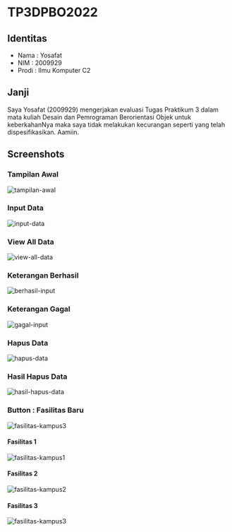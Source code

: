# TP3DPBO2022
## Identitas
- Nama : Yosafat
- NIM  : 2009929
- Prodi : Ilmu Komputer C2

## Janji
Saya Yosafat (2009929) mengerjakan evaluasi Tugas Praktikum 3 dalam mata kuliah Desain dan Pemrograman Berorientasi Objek untuk keberkahanNya maka saya tidak melakukan kecurangan seperti yang telah dispesifikasikan. Aamiin.

## Screenshots
### Tampilan Awal
![tampilan-awal](https://user-images.githubusercontent.com/77567907/166904317-a19af5e8-681e-44bd-86fb-da12139cc31d.jpg)

### Input Data
![input-data](https://user-images.githubusercontent.com/77567907/166904315-b8290f0a-3702-40ea-bcef-59170bdd3e2f.jpg)

### View All Data
![view-all-data](https://user-images.githubusercontent.com/77567907/166904321-899571ea-4edc-4156-9e44-271872b9c7a8.jpg)

### Keterangan Berhasil
![berhasil-input](https://user-images.githubusercontent.com/77567907/166904323-11d1ad97-7827-4126-8a45-5ddc716fd495.jpg)

### Keterangan Gagal
![gagal-input](https://user-images.githubusercontent.com/77567907/166904329-b194b218-44ff-4765-9cda-aa1d32094863.jpg)

### Hapus Data
![hapus-data](https://user-images.githubusercontent.com/77567907/166904307-426c8c01-4d79-4978-ac3b-766490f194e3.jpg)

### Hasil Hapus Data
![hasil-hapus-data](https://user-images.githubusercontent.com/77567907/166904314-7d8b2ba2-892c-4ffb-88aa-c502b85dc6af.jpg)

### Button : Fasilitas Baru
![fasilitas-kampus3](https://user-images.githubusercontent.com/77567907/166904328-62c9e61a-0b36-4289-8453-0381125dd2c7.jpg)

#### Fasilitas 1
![fasilitas-kampus1](https://user-images.githubusercontent.com/77567907/166904325-c48109b8-fee8-4db2-8c47-c441b94daeb6.jpg)

#### Fasilitas 2
![fasilitas-kampus2](https://user-images.githubusercontent.com/77567907/166904326-3e572ddf-ce66-48c0-8976-a24144779ce1.jpg)

#### Fasilitas 3
![fasilitas-kampus3](https://user-images.githubusercontent.com/77567907/166904584-40eda420-dcdc-4bc1-98be-b9ff25b3b593.jpg)
